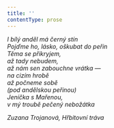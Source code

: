 ```yaml
---
title: ''
contentType: prose
---
```


_I bílý anděl má černý stín  
Pojďme ho, lásko, oškubat do peřin  
Těma se přikryjem,  
až tady nebudem,  
až nám sen zabouchne vrátka —  
na cizím hrobě  
až počneme sobě  
(pod andělskou peřinou)  
Jeníčka s Mařenou,  
v mý troubě pečený nebožátka_

_Zuzana Trojanová, Hřbitovní tráva_
